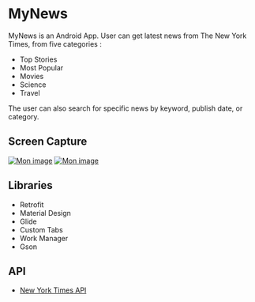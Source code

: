 # MyNews

MyNews is an Android App. User can get latest news from The New York Times, from five categories :
- Top Stories
- Most Popular
- Movies
- Science
- Travel

The user can also search for specific news by keyword, publish date, or category.

## Screen Capture

<a href="https://www.casimages.com/i/20061905385525445916862317.jpg.html" title="Mon image" target="_blank"><img src="https://nsm09.casimages.com/img/2020/06/19//mini_20061905385525445916862317.jpg" border="0" alt="Mon image" /></a>  <a href="https://www.casimages.com/i/20061905385625445916862318.jpg.html" title="Mon image" target="_blank"><img src="https://nsm09.casimages.com/img/2020/06/19//mini_20061905385625445916862318.jpg" border="0" alt="Mon image" /></a>

## Libraries

- Retrofit
- Material Design
- Glide
- Custom Tabs
- Work Manager
- Gson

## API

- [New York Times API](https://developer.nytimes.com/)
